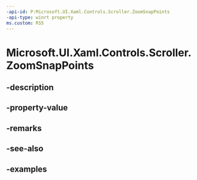 ```yaml
---
-api-id: P:Microsoft.UI.Xaml.Controls.Scroller.ZoomSnapPoints
-api-type: winrt property
ms.custom: RS5
---
```


<!-- Property syntax.
public IVector<ScrollerSnapPointBase> ZoomSnapPoints { get; }
-->

# Microsoft.UI.Xaml.Controls.Scroller.ZoomSnapPoints

## -description

## -property-value

## -remarks

## -see-also

## -examples

